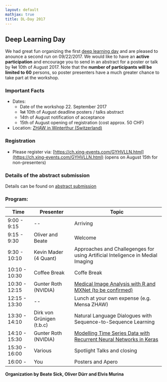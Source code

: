 ```yaml
---
layout: default
mathjax: true
title: DL-Day 2017
---
```


## Deep Learning Day

We had great fun organizing the first [deep learning day](https://sites.google.com/site/sdsdlday2016/) and are pleased to anounce a second run on 09/22/2017. We would like to have an **active participation** and encourage you to send in an abstract for a poster or talk by  ~~1st~~ 10th of August 2017. Note that the **number of participants will be limited to 60** persons, so poster presenters have a much greater chance to take part at the workshop.

### Important Facts
* Dates: 
  * Date of the workshop 22. September 2017
  * ~~1st~~ 10th of August deadline posters / talks abstract
  * 14th of August notification of acceptance 
  * 15th of August opening of registration (cost approx. 50 CHF)
* Location: [ZHAW in Winterthur (Switzerland)](https://www.google.com/maps/place/47%C2%B029'48.6%22N+8%C2%B043'48.0%22E/@47.496818,8.730752,18z/data=!4m5!3m4!1s0x0:0x0!8m2!3d47.496828!4d8.73?hl=en-US)

### Registration
* Please register via: [https://ch.xing-events.com/GYHVLLN.html](https://ch.xing-events.com/GYHVLLN.html) (opens on August 15th for non-presenters)

### Details of the abstract submission
Details can be found on [abstract submission](abstract)


### Program: 

Time | Presenter | Topic 
-----|-----------|----------------------
9:00 - 9:15  | --        | Arriving
9:15 - 9:30  | Oliver and Beate | Welcome
9:30 - 10:10 | Kevin Mader (4 Quant) | Approaches and Challegenges for using Artificial Inteligence in Medial Imaging
10:10 - 10:30 | Coffee Break | Coffe Break
10:30 - 12:15 | Gunter Roth (NVIDIA) | [Medical Image Analysis with R and MXNet (to be confirmed)](https://developer.nvidia.com/dli/onlinelabs)
12:15 - 13:30 | -- | Lunch at your own expense (e.g. Mensa ZHAW)
13:30 - 14:10 | Dirk von Grünigen (t.b.c) | Natural Language Dialogues with Sequence-to-Sequence Learning
14:10 - 15:30 | Gunter Roth (NVIDIA) | [Modelling Time Series Data with Recurrent Neural Networks in Keras](https://developer.nvidia.com/dli/onlinelabs)
15:30 - 16:00 | Various | Spotlight Talks and closing
16:00 -  | You | Posters and Apero


**Organization by Beate Sick, Oliver Dürr and Elvis Murina**
